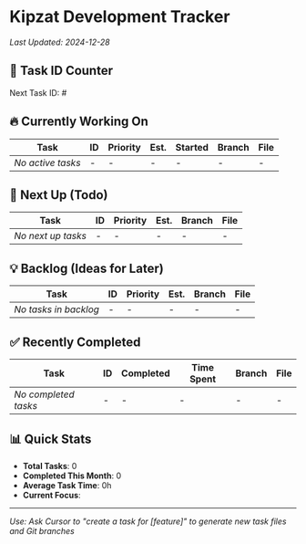 # Kipzat Development Tracker

*Last Updated: 2024-12-28*

## 🔢 Task ID Counter
Next Task ID: #

## 🔥 Currently Working On

| Task | ID | Priority | Est. | Started | Branch | File |
|------|----|----------|------|---------|--------|------|
| *No active tasks* | - | - | - | - | - | - |

## 📝 Next Up (Todo)

| Task | ID | Priority | Est. | Branch | File |
|------|----|----------|------|--------|------|
| *No next up tasks* | - | - | - | - | - |

## 💡 Backlog (Ideas for Later)

| Task | ID | Priority | Est. | Branch | File |
|------|----|----------|------|--------|------|
| *No tasks in backlog* | - | - | - | - | - |

## ✅ Recently Completed

| Task | ID | Completed | Time Spent | Branch | File |
|------|----|-----------|------------|--------|------|
| *No completed tasks* | - | - | - | - | - |

## 📊 Quick Stats

- **Total Tasks**: 0
- **Completed This Month**: 0
- **Average Task Time**: 0h
- **Current Focus**: 

---

*Use: Ask Cursor to "create a task for [feature]" to generate new task files and Git branches* 